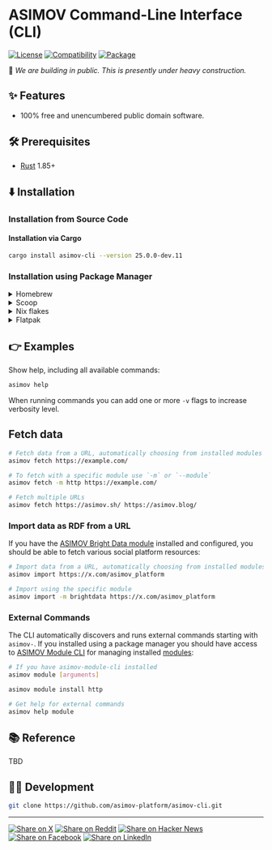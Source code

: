 # ASIMOV Command-Line Interface (CLI)

[![License](https://img.shields.io/badge/license-Public%20Domain-blue.svg)](https://unlicense.org)
[![Compatibility](https://img.shields.io/badge/rust-1.85%2B-blue)](https://blog.rust-lang.org/2025/02/20/Rust-1.85.0/)
[![Package](https://img.shields.io/crates/v/asimov-cli)](https://crates.io/crates/asimov-cli)

🚧 _We are building in public. This is presently under heavy construction._

## ✨ Features

- 100% free and unencumbered public domain software.

## 🛠️ Prerequisites

- [Rust](https://rust-lang.org) 1.85+

## ⬇️ Installation

### Installation from Source Code

#### Installation via Cargo

```bash
cargo install asimov-cli --version 25.0.0-dev.11
```

### Installation using Package Manager

<details>
<summary>Homebrew</summary>

#### [Homebrew](https://brew.sh)

Firstly, register this tap in your local Homebrew installation with:

```bash
brew tap asimov-platform/tap
```

Now you can install ASIMOV CLI with:

```bash
brew install asimov-cli
```

</details>

<details>
<summary>Scoop</summary>

#### [Scoop](https://scoop.sh)

First things first, you need to add our custom Scoop bucket:

```bash
scoop bucket add asimov-platform https://github.com/asimov-platform/scoop-bucket
```

Now, installing ASIMOV CLI is as easy as running:

```bash
scoop install asimov-platform/asimov-cli
```

</details>

<details>
<summary>Nix flakes</summary>

#### [Nix flakes](https://nixos.wiki/wiki/Flakes)

Nix flakes is an experimental feature that has to be enabled before going any further:

```bash
mkdir -p ~/.config/nix && echo "experimental-features = nix-command flakes" >> ~/.config/nix/nix.conf
```

Now you can register the flake using:

```bash
nix registry add asimov-cli github:asimov-platform/nix-flake
```

And then install ASIMOV CLI with:

```bash
nix profile install asimov-cli#default --no-write-lock-file
```

</details>

<details>
<summary>Flatpak</summary>

#### [Flatpak](https://flatpak.org)

First add the ASIMOV Platform Flatpak remote:

```bash
flatpak remote-add --if-not-exists --user asimov-cli --no-gpg-verify https://asimov-platform.github.io/flatpak
```

Then install ASIMOV CLI with:

```bash
flatpak install asimov-cli so.asimov.cli
```

Now you can run it like this:

```bash
flatpak run so.asimov.cli --help
```

You may want to create an alias for it:

```bash
alias asimov="flatpak run so.asimov.cli"
```

</details>

## 👉 Examples

Show help, including all available commands:

```bash
asimov help
```

When running commands you can add one or more `-v` flags to increase verbosity level.

## Fetch data

```bash
# Fetch data from a URL, automatically choosing from installed modules
asimov fetch https://example.com/

# To fetch with a specific module use `-m` or `--module`
asimov fetch -m http https://example.com/

# Fetch multiple URLs
asimov fetch https://asimov.sh/ https://asimov.blog/
```

### Import data as RDF from a URL

If you have the [ASIMOV Bright Data module](https://github.com/asimov-modules/asimov-brightdata-module) installed and configured, you should be able to fetch various social platform resources:

```bash
# Import data from a URL, automatically choosing from installed modules
asimov import https://x.com/asimov_platform

# Import using the specific module
asimov import -m brightdata https://x.com/asimov_platform
```

### External Commands

The CLI automatically discovers and runs external commands starting with `asimov-`.
If you installed using a package manager you should have access to [ASIMOV Module CLI] for managing installed [modules](https://asimov.directory/modules):

```bash
# If you have asimov-module-cli installed
asimov module [arguments]

asimov module install http

# Get help for external commands
asimov help module
```

## 📚 Reference

TBD

## 👨‍💻 Development

```bash
git clone https://github.com/asimov-platform/asimov-cli.git
```

---

[![Share on X](https://img.shields.io/badge/share%20on-x-03A9F4?logo=x)](https://x.com/intent/post?url=https://github.com/asimov-platform/asimov-cli&text=ASIMOV%20Command-Line%20Interface%20%28CLI%29)
[![Share on Reddit](https://img.shields.io/badge/share%20on-reddit-red?logo=reddit)](https://reddit.com/submit?url=https://github.com/asimov-platform/asimov-cli&title=ASIMOV%20Command-Line%20Interface%20%28CLI%29)
[![Share on Hacker News](https://img.shields.io/badge/share%20on-hn-orange?logo=ycombinator)](https://news.ycombinator.com/submitlink?u=https://github.com/asimov-platform/asimov-cli&t=ASIMOV%20Command-Line%20Interface%20%28CLI%29)
[![Share on Facebook](https://img.shields.io/badge/share%20on-fb-1976D2?logo=facebook)](https://www.facebook.com/sharer/sharer.php?u=https://github.com/asimov-platform/asimov-cli)
[![Share on LinkedIn](https://img.shields.io/badge/share%20on-linkedin-3949AB?logo=linkedin)](https://www.linkedin.com/sharing/share-offsite/?url=https://github.com/asimov-platform/asimov-cli)

[ASIMOV Module CLI]: https://github.com/asimov-platform/asimov-module-cli
